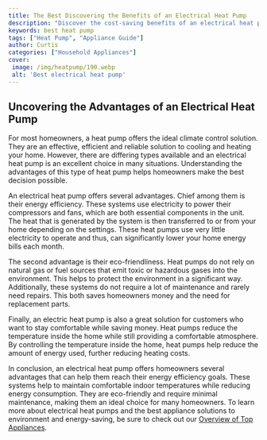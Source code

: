 ```yaml
---
title: The Best Discovering the Benefits of an Electrical Heat Pump
description: "Discover the cost-saving benefits of an electrical heat pump system Learn why this type of system is the best choice for maintaining your homes temperature and comfort while reducing energy costs"
keywords: best heat pump
tags: ["Heat Pump", "Appliance Guide"]
author: Curtis
categories: ["Household Appliances"]
cover: 
 image: /img/heatpump/190.webp
 alt: 'Best electrical heat pump'
---
```

## Uncovering the Advantages of an Electrical Heat Pump

For most homeowners, a heat pump offers the ideal climate control solution. They are an effective, efficient and reliable solution to cooling and heating your home. However, there are differing types available and an electrical heat pump is an excellent choice in many situations. Understanding the advantages of this type of heat pump helps homeowners make the best decision possible. 

An electrical heat pump offers several advantages. Chief among them is their energy efficiency. These systems use electricity to power their compressors and fans, which are both essential components in the unit. The heat that is generated by the system is then transferred to or from your home depending on the settings. These heat pumps use very little electricity to operate and thus, can significantly lower your home energy bills each month. 

The second advantage is their eco-friendliness. Heat pumps do not rely on natural gas or fuel sources that emit toxic or hazardous gases into the environment. This helps to protect the environment in a significant way. Additionally, these systems do not require a lot of maintenance and rarely need repairs. This both saves homeowners money and the need for replacement parts. 

Finally, an electric heat pump is also a great solution for customers who want to stay comfortable while saving money. Heat pumps reduce the temperature inside the home while still providing a comfortable atmosphere. By controlling the temperature inside the home, heat pumps help reduce the amount of energy used, further reducing heating costs. 

In conclusion, an electrical heat pump offers homeowners several advantages that can help them reach their energy efficiency goals. These systems help to maintain comfortable indoor temperatures while reducing energy consumption. They are eco-friendly and require minimal maintenance, making them an ideal choice for many homeowners. To learn more about electrical heat pumps and the best appliance solutions to environment and energy-saving, be sure to check out our [Overview of Top Appliances](./pages/appliance-overview).
